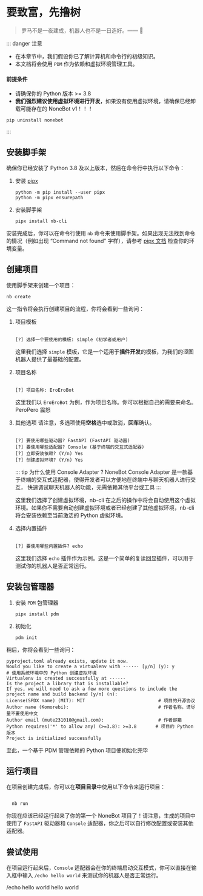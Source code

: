 # 要致富，先撸树

> 罗马不是一夜建成，机器人也不是一日造好。—— :older_man:

::: danger 注意

- 在本章节中，我们假设你已了解计算机和命令行的初级知识。
- 本文档将会使用 `PDM` 作为依赖和虚拟环境管理工具。

#### 前提条件

- 请确保你的 Python 版本 >= 3.8
- **我们强烈建议使用虚拟环境进行开发**，如果没有使用虚拟环境，请确保已经卸载可能存在的 NoneBot v1！！！

```shell :no-line-numbers
pip uninstall nonebot
```

:::

## 安装脚手架

确保你已经安装了 Python 3.8 及以上版本，然后在命令行中执行以下命令：

1. 安装 [pipx](https://pypa.github.io/pipx/)

   ```shell :no-line-numbers
   python -m pip install --user pipx
   python -m pipx ensurepath
   ```

2. 安装脚手架

   ```shell :no-line-numbers
   pipx install nb-cli
   ```

安装完成后，你可以在命令行使用 `nb` 命令来使用脚手架。如果出现无法找到命令的情况（例如出现 “Command not found” 字样），请参考 [pipx 文档](https://pypa.github.io/pipx/) 检查你的环境变量。

## 创建项目

使用脚手架来创建一个项目：

```shell :no-line-numbers
nb create
```

这一指令将会执行创建项目的流程，你将会看到一些询问：

1. 项目模板

   ```shell :no-line-numbers

   [?] 选择一个要使用的模板: simple (初学者或用户)

   ```

   这里我们选择 `simple` 模板，它是一个适用于**插件开发**的模板，为我们的<curtain>涩图</curtain>机器人提供了最基础的配置。

2. 项目名称

   ```shell :no-line-numbers

   [?] 项目名称: EroEroBot

   ```

   这里我们以 `EroEroBot` 为例，作为项目名称。你可以根据自己的需要来命名。 <curtain>PeroPero 震怒</curtain>

3. 其他选项 请注意，多选项使用**空格**选中或取消，**回车**确认。

   ```shell :no-line-numbers

   [?] 要使用哪些驱动器? FastAPI (FastAPI 驱动器)
   [?] 要使用哪些适配器? Console (基于终端的交互式适配器)
   [?] 立即安装依赖? (Y/n) Yes
   [?] 创建虚拟环境? (Y/n) Yes

   ```

   ::: tip 为什么使用 Console Adapter ?
   NoneBot Console Adapter 是一款基于终端的交互式适配器，使得开发者可以方便地在终端中与聊天机器人进行交互，
   快速调试聊天机器人的功能，无需依赖其他平台或工具
   :::

   这里我们选择了创建虚拟环境，nb-cli 在之后的操作中将会自动使用这个虚拟环境。如果你不需要自动创建虚拟环境或者已经创建了其他虚拟环境，nb-cli 将会安装依赖至当前激活的 Python 虚拟环境。

4. 选择内置插件

   ```shell :no-line-numbers

   [?] 要使用哪些内置插件? echo

   ```

   这里我们选择 `echo` 插件作为示例。这是一个简单的复读回显插件，可以用于测试你的机器人是否正常运行。

## 安装包管理器

1. 安装 `PDM` 包管理器

   ```shell :no-line-numbers
   pipx install pdm
   ```

2. 初始化

   ```shell :no-line-numbers
   pdm init
   ```

稍后，你将会看到一些询问：

```shell :no-line-numbers
pyproject.toml already exists, update it now.
Would you like to create a virtualenv with ······ [y/n] (y): y        # 使用系统环境中的 Python 创建虚拟环境
Virtualenv is created successfully at ······
Is the project a library that is installable?
If yes, we will need to ask a few more questions to include the project name and build backend [y/n] (n):
License(SPDX name) (MIT): MIT                           # 项目的开源协议
Author name (Komorebi):                                 # 作者名称。请尽量不要使用中文
Author email (mute231010@gmail.com):                    # 作者邮箱
Python requires('*' to allow any) (>=3.8): >=3.8       # 项目的 Python 版本
Project is initialized successfully
```

至此，一个基于 PDM 管理依赖的 Python 项目便初始化完毕

## 运行项目

在项目创建完成后，你可以在**项目目录**中使用以下命令来运行项目：

```shell :no-line-numbers

  nb run

```

你现在应该已经运行起来了你的第一个 NoneBot 项目了！请注意，生成的项目中使用了 `FastAPI` 驱动器和 `Console` 适配器，你之后可以自行修改配置或安装其他适配器。

## 尝试使用

在项目运行起来后，`Console` 适配器会在你的终端启动交互模式，你可以直接在输入框中输入 `/echo hello world` 来测试你的机器人是否正常运行。

<chat-window title="NoneBot">
  <chat-msg name="Komorebi" avatar="/avatar/komorebi.jpg" onright>/echo hello world</chat-msg>
  <chat-msg name="EroEroBot" tag="机器人" avatar="/avatar/ero.jpg">hello world</chat-msg>
</chat-window>
